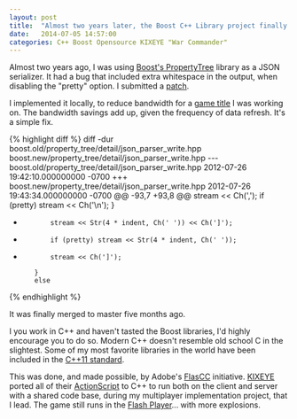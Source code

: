 ```yaml
---
layout: post
title:  "Almost two years later, the Boost C++ Library project finally merges my patch"
date:   2014-07-05 14:57:00
categories: C++ Boost Opensource KIXEYE "War Commander"
---
```


Almost two years ago, I was using [Boost's PropertyTree](http://www.boost.org/doc/libs/1_55_0/doc/html/property_tree.html) library as a JSON serializer. It had a bug that included extra whitespace in the output, when disabling the "pretty" option. I submitted a [patch](https://svn.boost.org/trac/boost/ticket/7180).

I implemented it locally, to reduce bandwidth for a [game title](https://www.kixeye.com/game/warcommander/home/) I was working on. The bandwidth savings add up, given the frequency of data refresh. It's a simple fix.

{% highlight diff %}
diff -dur boost.old/property_tree/detail/json_parser_write.hpp boost.new/property_tree/detail/json_parser_write.hpp
--- boost.old/property_tree/detail/json_parser_write.hpp	2012-07-26 19:42:10.000000000 -0700
+++ boost.new/property_tree/detail/json_parser_write.hpp	2012-07-26 19:43:34.000000000 -0700
@@ -93,7 +93,8 @@
                     stream << Ch(',');
                 if (pretty) stream << Ch('\n');
             }
-            stream << Str(4 * indent, Ch(' ')) << Ch(']');
+            if (pretty) stream << Str(4 * indent, Ch(' '));
+            stream << Ch(']');
 
         }
         else
{% endhighlight %}

It was finally merged to master five months ago.

I you work in C++ and haven't tasted the Boost libraries, I'd highly encourage you to do so. Modern C++ doesn't resemble old school C in the slightest. Some of my most favorite libraries in the world have been included in the [C++11 standard](http://en.wikipedia.org/wiki/C%2B%2B11).

This was done, and made possible, by Adobe's [FlasCC](http://www.adobe.com/devnet-docs/flascc/docs/Reference.html) initiative. [KIXEYE](http://kixeye.com/) ported all of their [ActionScript](http://en.wikipedia.org/wiki/ActionScript) to C++ to run both on the client and server with a shared code base, during my multiplayer implementation project, that I lead. The game still runs in the [Flash Player](http://get.adobe.com/flashplayer/)... with more explosions.
